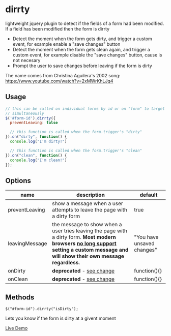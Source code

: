 dirrty
===========

lightweight jquery plugin to detect if the fields of a form had been modified.   
If a field has been modified then the form is dirrty  

- Detect the moment when the form gets dirty, and trigger a custom event, for example enable a "save changes" button
- Detect the moment when the form gets clean again, and trigger a custom event, for example disable the "save changes" button, cause is not necesary
- Prompt the user to save changes before leaving if the form is dirty

The name comes from Christina Aguilera's 2002 song:
https://www.youtube.com/watch?v=2xMWrKhLJq4


Usage
--------
```javascript
// this can be called on individual forms by id or on "form" to target all forms
// simultaneously
$('#form-id').dirrty({
  preventLeaving: false

  // this function is called when the form.trigger's "dirty"
}).on("dirty", function() {
  console.log("I'm dirty!")

  // this function is called when the form.trigger's "clean"
}).on("clean", function() {
  console.log("I'm clean!")
});
```

Options
--------
| name | description | default |
|---|---|---|
| preventLeaving | show a message when a user attempts to leave the page with a dirty form | true
| leavingMessage | the message to show when a user tries leaving the page with a dirty form. **Most modern browsers [no long support](https://developer.mozilla.org/en-US/docs/Web/API/WindowEventHandlers/onbeforeunload#Browser_compatibility) setting a custom message and will show their own message regardless.** | "You have unsaved changes"
| onDirty | **deprecated** - [see change](https://github.com/sdomino/dirrty/commit/ad9f0d3bf5cb958ac9a309741815bf9f69444325) | function(){} |
| onClean | **deprecated** - [see change](https://github.com/sdomino/dirrty/commit/ad9f0d3bf5cb958ac9a309741815bf9f69444325) | function(){} |  

Methods
---------

`$("#form-id").dirrty("isDirty");`

Lets you know if the form is dirty at a givent moment

[Live Demo](http://rubentd.com/dirrty)
